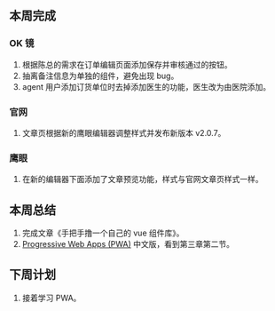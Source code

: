 ## 本周完成

### OK 镜

1. 根据陈总的需求在订单编辑页面添加保存并审核通过的按钮。
2. 抽离备注信息为单独的组件，避免出现 bug。
3. agent 用户添加订货单位时去掉添加医生的功能，医生改为由医院添加。

### 官网

1. 文章页根据新的鹰眼编辑器调整样式并发布新版本 v2.0.7。

### 鹰眼

1. 在新的编辑器下面添加了文章预览功能，样式与官网文章页样式一样。

## 本周总结

1. 完成文章《手把手撸一个自己的 vue 组件库》。
2. [Progressive Web Apps (PWA)](https://www.manning.com/books/progressive-web-apps) 中文版，看到第三章第二节。

## 下周计划

1. 接着学习 PWA。